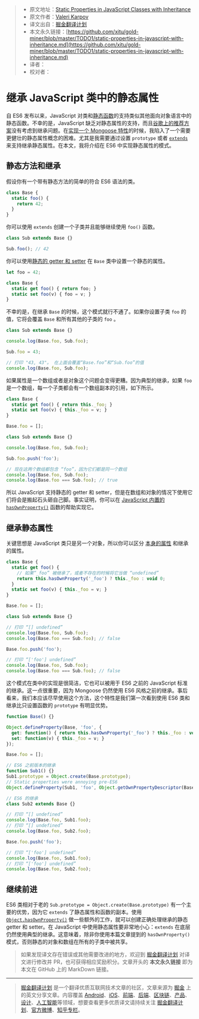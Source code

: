 > * 原文地址：[Static Properties in JavaScript Classes with Inheritance](http://thecodebarbarian.com/static-properties-in-javascript-with-inheritance.html)
> * 原文作者：[Valeri Karpov](http://www.twitter.com/code_barbarian)
> * 译文出自：[掘金翻译计划](https://github.com/xitu/gold-miner)
> * 本文永久链接：[https://github.com/xitu/gold-miner/blob/master/TODO1/static-properties-in-javascript-with-inheritance.md](https://github.com/xitu/gold-miner/blob/master/TODO1/static-properties-in-javascript-with-inheritance.md)
> * 译者：
> * 校对者：

# 继承 JavaScript 类中的静态属性

自 ES6 发布以来，JavaScript 对类和[静态函数](https://developer.mozilla.org/en-US/docs/Web/JavaScript/Reference/Classes/static)的支持类似其他面向对象语言中的静态函数。不幸的是，JavaScript 缺乏对静态属性的支持，而且[谷歌上的推荐方案](https://esdiscuss.org/topic/define-static-properties-and-prototype-properties-with-the-class-syntax)没有考虑到继承问题。在[实现一个 Mongoose 特性](https://github.com/Automattic/mongoose/issues/6912)的时候，我陷入了一个需要更健壮的静态属性概念的困难。尤其是我需要通过设置 `prototype` 或者 [`extends`](https://medium.com/beginners-guide-to-mobile-web-development/super-and-extends-in-javascript-es6-understanding-the-tough-parts-6120372d3420) 来支持继承静态属性。在本文，我将介绍在 ES6 中实现静态属性的模式。

## 静态方法和继承

假设你有一个带有静态方法的简单的符合 ES6 语法的类。

```javascript
class Base {
  static foo() {
    return 42;
  }
}
```

你可以使用 `extends` 创建一个子类并且能够继续使用 `foo()` 函数。

```javascript
class Sub extends Base {}

Sub.foo(); // 42
```

你可以使用[静态的 getter 和 setter](https://stackoverflow.com/questions/41426658/es6-how-to-access-a-static-getter-from-an-instance) 在 `Base` 类中设置一个静态的属性。

```javascript
let foo = 42;

class Base {
  static get foo() { return foo; }
  static set foo(v) { foo = v; }
}
```

不幸的是，在继承 `Base` 的时候，这个模式就行不通了。如果你设置子类 `foo` 的值，它将会覆盖 `Base` 和所有其他的子类的 `foo` 。

```javascript
class Sub extends Base {}

console.log(Base.foo, Sub.foo);

Sub.foo = 43;

// 打印 "43, 43"。 在上面会覆盖“Base.foo”和“Sub.foo”的值
console.log(Base.foo, Sub.foo);
```

如果属性是一个数组或者是对象这个问题会变得更糟。因为典型的继承，如果 `foo` 是一个数组，每一个子类都会有一个数组副本的引用，如下所示。

```javascript
class Base {
  static get foo() { return this._foo; }
  static set foo(v) { this._foo = v; }
}

Base.foo = [];

class Sub extends Base {}

console.log(Base.foo, Sub.foo);

Sub.foo.push('foo');

// 现在这两个数组都包含 “foo”，因为它们都是同一个数组
console.log(Base.foo, Sub.foo);
console.log(Base.foo === Sub.foo); // true
```

所以 JavaScript 支持静态的 getter 和 setter，但是在数组和对象的情况下使用它们将会是搬起石头砸自己脚。事实证明，你可以在 [JavaScript 内置的 `hasOwnProperty()`](https://developer.mozilla.org/en-US/docs/Web/JavaScript/Reference/Global_Objects/Object/hasOwnProperty) 函数的帮助实现它。

## 继承静态属性

关键思想是 JavaScript 类只是另一个对象，所以你可以区分 [本身的属性](https://developer.mozilla.org/en-US/docs/Web/JavaScript/Reference/Global_Objects/Object/getOwnPropertyNames) 和继承的属性。

```javascript
class Base {
  static get foo() {
    // 如果“_foo” 被继承了，或者不存在的时候将它当做 “undefined”
    return this.hasOwnProperty('_foo') ? this._foo : void 0;
  }
  static set foo(v) { this._foo = v; }
}

Base.foo = [];

class Sub extends Base {}

// 打印 “[] undefined”
console.log(Base.foo, Sub.foo);
console.log(Base.foo === Sub.foo); // false

Base.foo.push('foo');

// 打印 “['foo'] undefined”
console.log(Base.foo, Sub.foo);
console.log(Base.foo === Sub.foo); // false
```

这个模式在类中的实现是很简洁，它也可以被用于 ES6 之前的 JavaScript 标准的继承。这一点很重要，因为 Mongoose 仍然使用 ES6 风格之前的继承。事后看来，我们本应该尽早使用这个方法，这个特性是我们第一次看到使用 ES6 类和继承比只设置函数的 `prototype` 有明显优势。

```javascript
function Base() {}

Object.defineProperty(Base, 'foo', {
  get: function() { return this.hasOwnProperty('_foo') ? this._foo : void 0; },
  set: function(v) { this._foo = v; }
});

Base.foo = [];

// ES6 之前版本的继承
function Sub1() {}
Sub1.prototype = Object.create(Base.prototype);
// Static properties were annoying pre-ES6
Object.defineProperty(Sub1, 'foo', Object.getOwnPropertyDescriptor(Base, 'foo'));

// ES6 的继承
class Sub2 extends Base {}

// 打印 “[] undefined”
console.log(Base.foo, Sub1.foo);
// 打印 “[] undefined”
console.log(Base.foo, Sub2.foo);

Base.foo.push('foo');

// 打印 “['foo'] undefined”
console.log(Base.foo, Sub1.foo);
// 打印 “['foo'] undefined”
console.log(Base.foo, Sub2.foo);
```

## 继续前进

ES6 类相对于老的 `Sub.prototype = Object.create(Base.prototype)` 有一个主要的优势，因为它 `extends` 了静态属性和函数的副本。使用 [`Object.hasOwnProperty()`](https://developer.mozilla.org/en-US/docs/Web/JavaScript/Reference/Global_Objects/Object/hasOwnProperty)  做一些额外的工作，就可以创建正确处理继承的静态 getter 和 setter。在 JavaScript 中使用静态属性要非常地小心：`extends` 在底层仍然使用典型的继承。这意味着，除非你使用本篇文章提到的 `hasOwnProperty()` 模式，否则静态的对象和数组在所有的子类中被共享。

> 如果发现译文存在错误或其他需要改进的地方，欢迎到 [掘金翻译计划](https://github.com/xitu/gold-miner) 对译文进行修改并 PR，也可获得相应奖励积分。文章开头的 **本文永久链接** 即为本文在 GitHub 上的 MarkDown 链接。

---

> [掘金翻译计划](https://github.com/xitu/gold-miner) 是一个翻译优质互联网技术文章的社区，文章来源为 [掘金](https://juejin.im) 上的英文分享文章。内容覆盖 [Android](https://github.com/xitu/gold-miner#android)、[iOS](https://github.com/xitu/gold-miner#ios)、[前端](https://github.com/xitu/gold-miner#前端)、[后端](https://github.com/xitu/gold-miner#后端)、[区块链](https://github.com/xitu/gold-miner#区块链)、[产品](https://github.com/xitu/gold-miner#产品)、[设计](https://github.com/xitu/gold-miner#设计)、[人工智能](https://github.com/xitu/gold-miner#人工智能)等领域，想要查看更多优质译文请持续关注 [掘金翻译计划](https://github.com/xitu/gold-miner)、[官方微博](http://weibo.com/juejinfanyi)、[知乎专栏](https://zhuanlan.zhihu.com/juejinfanyi)。
